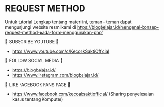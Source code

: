 # REQUEST METHOD

Untuk tutorial Lengkap tentang materi ini, teman - teman dapat mengunjungi website resmi kami di https://blogbelajar.id/mengenal-konsep-request-method-pada-form-menggunakan-php/

📢 SUBSCRIBE YOUTUBE 📢
- https://www.youtube.com/c/KecoakSaktiOfficial


📢 FOLLOW SOCIAL MEDIA 📢
- https://blogbelajar.id/
- https://www.instagram.com/blogbelajar.id/


📢 LIKE FACEBOOK FANS PAGE 📢
- https://www.facebook.com/kecoaksaktiofficial/ (Sharing penyelesaian kasus tentang Komputer)
